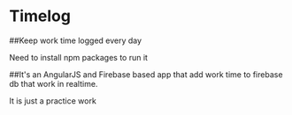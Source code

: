 # Timelog
##Keep work time logged every day

<p>Need to install npm packages to run it</p>

##It's an AngularJS and Firebase based app that add work time to firebase db that work in realtime.
<p>It is just a practice work</p>
